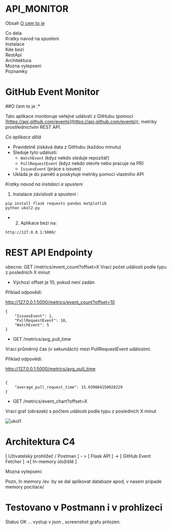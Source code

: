 # API_MONITOR

Obsah
[O cem to je](#Ocemtoje)  <br>
 
Co dela <br>
Kratky navod na spusteni <br>
Instalace <br>
Kde bezi <br>
RestApi<br>
Architektura<br>
Mozna vylepseni <br>
Poznamky<br>



# GitHub Event Monitor

##O čem to je :*


Tato aplikace monitoruje veřejné události z GitHubu 
(pomocí [https://api.github.com/events](https://api.github.com/events)), 
 metriky prostřednictvím REST API.

 
*Co aplikace dělá*

- Pravidelně získává data z GitHubu (každou minutu)
- Sleduje tyto události:
  - `WatchEvent` (kdyz nekdo sleduje repozitář)
  - `PullRequestEvent` (kdyz nekdo otevře nebo pracuje na PR)
  - `IssuesEvent` (práce s issues)
- Ukládá je do paměti a poskytuje metriky pomocí vlastního API


*Kratky navod na instalaci a spusteni* 

1. Instalace závislostí a spusteni :
```
pip install flask requests pandas matplotlib
python ukol2.py
```

* 2. Aplikace bezi na:
```
http://127.0.0.1:5000/
```

# REST API Endpointy

obecne:
GET /metrics/event_count?offset=X
Vrací počet událostí podle typu z posledních X minut

 - Výchozí offset je 10, pokud není zadán


Příklad odpovědi:

http://127.0.0.1:5000/metrics/event_count?offset=10

```
{
    "IssuesEvent": 1,
    "PullRequestEvent": 10,
    "WatchEvent": 5
}

```
* GET /metrics/avg_pull_time

Vrací průměrný čas (v sekundách) mezi PullRequestEvent událostmi.

Příklad odpovědi:

http://127.0.0.1:5000/metrics/avg_pull_time
```

{
    "average_pull_request_time": 15.039884150028229
}

```

* GET /metrics/event_chart?offset=X 

Vrací graf (obrázek) s počtem událostí podle typu z posledních X minut

![ukol1](https://github.com/user-attachments/assets/5355e4ec-1e77-4647-973f-5b124d183980)





# Architektura C4

[ Uživatelský prohlížeč / Postman ] - > [ Flask API ] -> [ GitHub Event Fetcher ] ->[ In-memory úložiště ]


Mozna vylepseni:
           
Pozn,
In memory /ev. by se dal aplikovat databaze apod, v nasem pripade memory pocitace/


# Testovano v Postmann i v prohlizeci

Status OK ... vystup v json , screenshot grafu prilozen.


  

